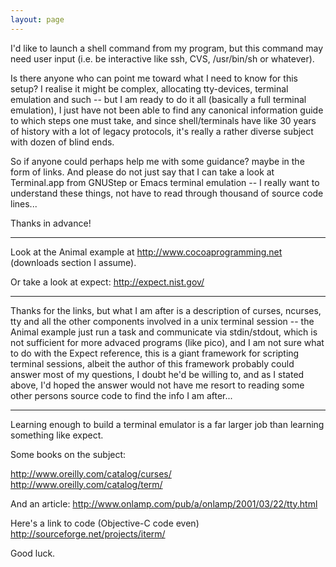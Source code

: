 ```yaml
---
layout: page
---
```


I'd like to launch a shell command from my program, but this command may need user input (i.e. be interactive like ssh, CVS, /usr/bin/sh or whatever).

Is there anyone who can point me toward what I need to know for this setup? I realise it might be complex, allocating tty-devices, terminal emulation and such -- but I am ready to do it all (basically a full terminal emulation), I just have not been able to find any canonical information guide to which steps one must take, and since shell/terminals have like 30 years of history with a lot of legacy protocols, it's really a rather diverse subject with dozen of blind ends.

So if anyone could perhaps help me with some guidance? maybe in the form of links. And please do not just say that I can take a look at Terminal.app from GNUStep or Emacs terminal emulation -- I really want to understand these things, not have to read through thousand of source code lines...

Thanks in advance!

----

Look at the Animal example at http://www.cocoaprogramming.net (downloads section I assume).

Or take a look at expect: http://expect.nist.gov/

----

Thanks for the links, but what I am after is a description of curses, ncurses, tty and all the other components involved in a unix terminal session -- the Animal example just run a task and communicate via stdin/stdout, which is not sufficient for more advaced programs (like pico), and I am not sure what to do with the Expect reference, this is a giant framework for scripting terminal sessions, albeit the author of this framework probably could answer most of my questions, I doubt he'd be willing to, and as I stated above, I'd hoped the answer would not have me resort to reading some other persons source code to find the info I am after...

----

Learning enough to build a terminal emulator is a far larger job than learning something like expect.

Some books on the subject:

http://www.oreilly.com/catalog/curses/
http://www.oreilly.com/catalog/term/

And an article: http://www.onlamp.com/pub/a/onlamp/2001/03/22/tty.html

Here's a link to code (Objective-C code even) http://sourceforge.net/projects/iterm/

Good luck.
